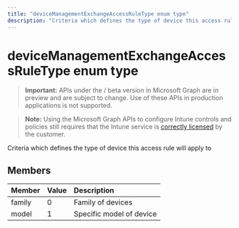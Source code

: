 ```yaml
---
title: "deviceManagementExchangeAccessRuleType enum type"
description: "Criteria which defines the type of device this access rule will apply to"
---
```


# deviceManagementExchangeAccessRuleType enum type

> **Important:** APIs under the / beta version in Microsoft Graph are in preview and are subject to change. Use of these APIs in production applications is not supported.

> **Note:** Using the Microsoft Graph APIs to configure Intune controls and policies still requires that the Intune service is [correctly licensed](https://go.microsoft.com/fwlink/?linkid=839381) by the customer.

Criteria which defines the type of device this access rule will apply to
## Members
|Member|Value|Description|
|:---|:---|:---|
|family|0|Family of devices|
|model|1|Specific model of device|





